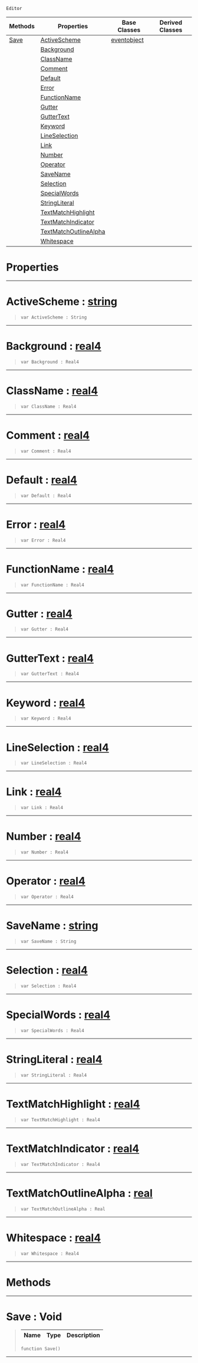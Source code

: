  `Editor`

|Methods|Properties|Base Classes|Derived Classes|
|---|---|---|---|
|[ Save](colorscheme.md#save-void)|[ ActiveScheme](colorscheme.md#activescheme-zilch-engine)|[eventobject](eventobject.md)| |
| |[ Background](colorscheme.md#background-zilch-engine-d)| | |
| |[ ClassName](colorscheme.md#classname-zilch-engine-do)| | |
| |[ Comment](colorscheme.md#comment-zilch-engine-docu)| | |
| |[ Default](colorscheme.md#default-zilch-engine-docu)| | |
| |[ Error](colorscheme.md#error-zilch-engine-docume)| | |
| |[ FunctionName](colorscheme.md#functionname-zilch-engine)| | |
| |[ Gutter](colorscheme.md#gutter-zilch-engine-docum)| | |
| |[ GutterText](colorscheme.md#guttertext-zilch-engine-d)| | |
| |[ Keyword](colorscheme.md#keyword-zilch-engine-docu)| | |
| |[ LineSelection](colorscheme.md#lineselection-zilch-engin)| | |
| |[ Link](colorscheme.md#link-zilch-engine-documen)| | |
| |[ Number](colorscheme.md#number-zilch-engine-docum)| | |
| |[ Operator](colorscheme.md#operator-zilch-engine-doc)| | |
| |[ SaveName](colorscheme.md#savename-zilch-engine-doc)| | |
| |[ Selection](colorscheme.md#selection-zilch-engine-do)| | |
| |[ SpecialWords](colorscheme.md#specialwords-zilch-engine)| | |
| |[ StringLiteral](colorscheme.md#stringliteral-zilch-engin)| | |
| |[ TextMatchHighlight](colorscheme.md#textmatchhighlight-zero)| | |
| |[ TextMatchIndicator](colorscheme.md#textmatchindicator-zero)| | |
| |[ TextMatchOutlineAlpha](colorscheme.md#textmatchoutlinealpha-ze)| | |
| |[ Whitespace](colorscheme.md#whitespace-zilch-engine-d)| | |


 #  Properties


---  
 #  ActiveScheme : [string](../nada_base_types/string.md)

> 
> ```TS:Nada
> var ActiveScheme : String


---  
 #  Background : [real4](../nada_base_types/real4.md)

> 
> ```TS:Nada
> var Background : Real4


---  
 #  ClassName : [real4](../nada_base_types/real4.md)

> 
> ```TS:Nada
> var ClassName : Real4


---  
 #  Comment : [real4](../nada_base_types/real4.md)

> 
> ```TS:Nada
> var Comment : Real4


---  
 #  Default : [real4](../nada_base_types/real4.md)

> 
> ```TS:Nada
> var Default : Real4


---  
 #  Error : [real4](../nada_base_types/real4.md)

> 
> ```TS:Nada
> var Error : Real4


---  
 #  FunctionName : [real4](../nada_base_types/real4.md)

> 
> ```TS:Nada
> var FunctionName : Real4


---  
 #  Gutter : [real4](../nada_base_types/real4.md)

> 
> ```TS:Nada
> var Gutter : Real4


---  
 #  GutterText : [real4](../nada_base_types/real4.md)

> 
> ```TS:Nada
> var GutterText : Real4


---  
 #  Keyword : [real4](../nada_base_types/real4.md)

> 
> ```TS:Nada
> var Keyword : Real4


---  
 #  LineSelection : [real4](../nada_base_types/real4.md)

> 
> ```TS:Nada
> var LineSelection : Real4


---  
 #  Link : [real4](../nada_base_types/real4.md)

> 
> ```TS:Nada
> var Link : Real4


---  
 #  Number : [real4](../nada_base_types/real4.md)

> 
> ```TS:Nada
> var Number : Real4


---  
 #  Operator : [real4](../nada_base_types/real4.md)

> 
> ```TS:Nada
> var Operator : Real4


---  
 #  SaveName : [string](../nada_base_types/string.md)

> 
> ```TS:Nada
> var SaveName : String


---  
 #  Selection : [real4](../nada_base_types/real4.md)

> 
> ```TS:Nada
> var Selection : Real4


---  
 #  SpecialWords : [real4](../nada_base_types/real4.md)

> 
> ```TS:Nada
> var SpecialWords : Real4


---  
 #  StringLiteral : [real4](../nada_base_types/real4.md)

> 
> ```TS:Nada
> var StringLiteral : Real4


---  
 #  TextMatchHighlight : [real4](../nada_base_types/real4.md)

> 
> ```TS:Nada
> var TextMatchHighlight : Real4


---  
 #  TextMatchIndicator : [real4](../nada_base_types/real4.md)

> 
> ```TS:Nada
> var TextMatchIndicator : Real4


---  
 #  TextMatchOutlineAlpha : [real](../nada_base_types/real.md)

> 
> ```TS:Nada
> var TextMatchOutlineAlpha : Real


---  
 #  Whitespace : [real4](../nada_base_types/real4.md)

> 
> ```TS:Nada
> var Whitespace : Real4


---  
 #  Methods


---  
 #  Save : Void

> 
> |Name|Type|Description|
> |---|---|---|
> ```TS:Nada
> function Save()
> ``` 


---  
 

 